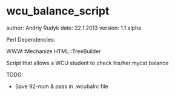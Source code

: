 wcu_balance_script
==================
author:  Andriy Rudyk
date:    22.1.2013
version: 1.1 alpha

Perl Dependencies:

WWW::Mechanize
HTML::TreeBuilder

Script that allows a WCU student to check his/her mycat balance

TODO:
- Save 92-num & pass in .wcubalrc file
